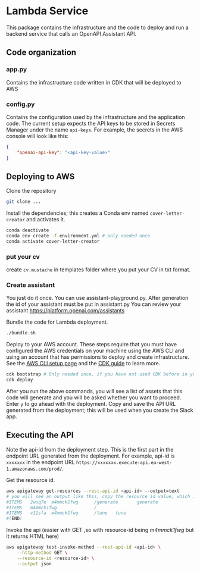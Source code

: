 # Lambda Service
This package contains the infrastructure and the code to deploy and run a backend service that calls an OpenAPI Assistant API.


## Code organization
### app.py
Contains the infrastructure code written in CDK that will be deployed to AWS

### config.py
Contains the configuration used by the infrastructure and the application code. The current setup expects the API keys to be stored in Secrets Manager under the name `api-keys`. For example, the secrets in the AWS console will look like this:
```json
{
    "openai-api-key": "<api-key-value>"
}
```

## Deploying to AWS

Clone the repository
```bash
git clone ...
```


Install the dependencies; this creates a Conda env named `cover-letter-creator` and activates it.
```bash
conda deactivate
conda env create -f environment.yml # only needed once
conda activate cover-letter-creator
```

### put your cv 
create `cv.mustache` in templates folder where you put your CV in txt format.


### Create assistant 
You just do it once. You can use assistant-playground.py. After generation the id of your assistant must be put in assistant.py
You can review your assistant https://platform.openai.com/assistants

Bundle the code for Lambda deployment.
```bash
./bundle.sh
```

Deploy to your AWS account. These steps require that you must have configured the AWS credentials on your machine using the AWS CLI and using an account that has permissions to deploy and create infrastructure. See the [AWS CLI setup page](https://docs.aws.amazon.com/cli/latest/userguide/getting-started-prereqs.html) and the [CDK guide](https://docs.aws.amazon.com/cdk/v2/guide/getting_started.html) to learn more.
```bash
cdk bootstrap # Only needed once, if you have not used CDK before in your account
cdk deploy
```
After you run the above commands, you will see a list of assets that this code will generate and you will be asked whether you want to proceed. Enter `y` to go ahead with the deployment. Copy and save the API URL generated from the deployment; this will be used when you create the Slack app.

## Executing the API
Note the api-id from the deployment step. This is the first part in the endpoint URL generated from the deployment. For example, api-id is `xxxxxxx` in the endpoint URL `https://xxxxxxx.execute-api.eu-west-1.amazonaws.com/prod/`.

Get the resource id.
```bash
aws apigateway get-resources --rest-api-id <api-id> --output=text
# you will see an output like this, copy the resource id value, which is 789ai1gbjn in this sample
#ITEMS   2woq7e  m4mmck1fwg      /generate       generate
#ITEMS   m4mmck1fwg              /
#ITEMS   v11sfa  m4mmck1fwg      /tune   tune
#(END)
```

Invoke the  api (easier with GET ,so with resource-id being _m4mmck1fwg_ but it returns HTML here) 
```bash
aws apigateway test-invoke-method --rest-api-id <api-id> \
    --http-method GET \
    --resource-id <resource-id> \
    --output json
```


